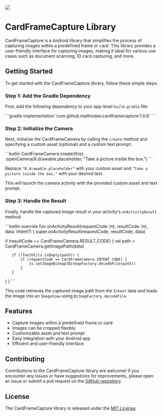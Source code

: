 [![](https://jitpack.io/v/mathindas/CardFrameCapture.svg)](https://jitpack.io/#mathindas/CardFrameCapture)

# CardFrameCapture Library

CardFrameCapture is a Android library that simplifies the process of capturing images within a predefined frame or card. This library provides a user-friendly interface for capturing images, making it ideal for various use cases such as document scanning, ID card capturing, and more.

## Getting Started

To get started with the CardFrameCapture library, follow these simple steps:

### Step 1: Add the Gradle Dependency

First, add the following dependency to your app-level `build.gradle` file:

\`\`\`gradle
implementation 'com.github.mathindas:cardframecapture:1.0.6'
\`\`\`

### Step 2: Initialize the Camera

Next, initialize the CardFrameCamera by calling the `create` method and specifying a custom asset (optional) and a custom text prompt:

\`\`\`kotlin
CardFrameCamera.create(this)
   .openCamera(R.drawable.placeholder, "Take a picture inside the box.")
\`\`\`

Replace `"R.drawable.placeholder"` with your custom asset and `"Take a picture inside the box."` with your desired text.

This will launch the camera activity with the provided custom asset and text prompt.

### Step 3: Handle the Result

Finally, handle the captured image result in your activity's `onActivityResult` method:

\`\`\`kotlin
override fun onActivityResult(requestCode: Int, resultCode: Int, data: Intent?) {
   super.onActivityResult(requestCode, resultCode, data)

   if (resultCode == CardFrameCamera.RESULT_CODE) {
       val path = CardFrameCamera.getImagePath(data)

       if (!TextUtils.isEmpty(path)) {
           if (requestCode == CardFrameCamera.INTENT_CODE) {
               iv.setImageBitmap(BitmapFactory.decodeFile(path))
           }
       }
   }
}
\`\`\`

This code retrieves the captured image path from the `Intent` data and loads the image into an `ImageView` using `BitmapFactory.decodeFile`.

## Features

- Capture images within a predefined frame or card
- Images can be cropped flexibly.
- Customizable asset and text prompt
- Easy integration with your Android app
- Efficient and user-friendly interface

## Contributing

Contributions to the CardFrameCapture library are welcome! If you encounter any issues or have suggestions for improvements, please open an issue or submit a pull request on the [GitHub repository](https://github.com/mathindas/CardFrameCapture).

## License

The CardFrameCapture library is released under the [MIT License](https://opensource.org/licenses/MIT).
